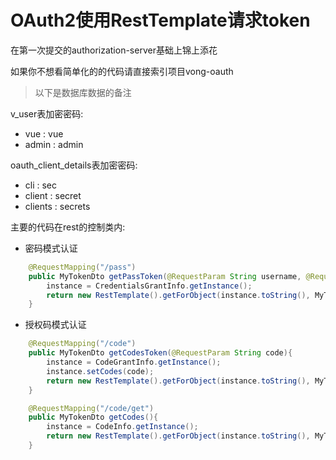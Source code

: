 # OAuth2使用RestTemplate请求token
在第一次提交的authorization-server基础上锦上添花

如果你不想看简单化的的代码请直接索引项目vong-oauth

> 以下是数据库数据的备注

v_user表加密密码:
  - vue : vue
  - admin : admin


oauth_client_details表加密密码:
  - cli : sec
  - client : secret
  - clients : secrets


主要的代码在rest的控制类内:

- 密码模式认证

``` java
    @RequestMapping("/pass")
    public MyTokenDto getPassToken(@RequestParam String username, @RequestParam String password) throws UserPrincipalNotFoundException {
        instance = CredentialsGrantInfo.getInstance();
        return new RestTemplate().getForObject(instance.toString(), MyTokenDto.class);
    }
```

- 授权码模式认证

``` java
    @RequestMapping("/code")
    public MyTokenDto getCodesToken(@RequestParam String code){
        instance = CodeGrantInfo.getInstance();
        instance.setCodes(code);
        return new RestTemplate().getForObject(instance.toString(), MyTokenDto.class);
    }

    @RequestMapping("/code/get")
    public MyTokenDto getCodes(){
        instance = CodeInfo.getInstance();
        return new RestTemplate().getForObject(instance.toString(), MyTokenDto.class);
    }
```
